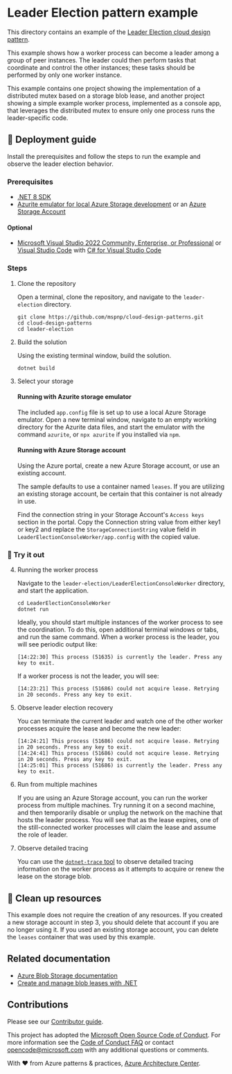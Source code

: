 ﻿# Leader Election pattern example

This directory contains an example of the [Leader Election cloud design pattern](https://learn.microsoft.com/azure/architecture/patterns/leader-election).

This example shows how a worker process can become a leader among a group of peer instances. The leader could then perform tasks that coordinate and control the other instances; these tasks should be performed by only one worker instance.

This example contains one project showing the implementation of a distributed mutex based on a storage blob lease, and another project showing a simple example worker process, implemented as a console app, that leverages the distributed mutex to ensure only one process runs the leader-specific code.

## :rocket: Deployment guide

Install the prerequisites and follow the steps to run the example and observe the leader election behavior.

### Prerequisites

- [.NET 8 SDK](https://dotnet.microsoft.com/download/dotnet/8.0)
- [Azurite emulator for local Azure Storage development](https://learn.microsoft.com/azure/storage/common/storage-use-azurite) or an [Azure Storage Account](https://learn.microsoft.com/azure/storage/common/storage-account-create)

#### Optional
- [Microsoft Visual Studio 2022 Community, Enterprise, or Professional](https://visualstudio.microsoft.com/) or [Visual Studio Code](https://code.visualstudio.com/) with [C# for Visual Studio Code](https://marketplace.visualstudio.com/items?itemName=ms-dotnettools.csharp)

### Steps

1. Clone the repository

    Open a terminal, clone the repository, and navigate to the `leader-election` directory.

    ```shell
    git clone https://github.com/mspnp/cloud-design-patterns.git
    cd cloud-design-patterns
    cd leader-election
    ```

1. Build the solution

    Using the existing terminal window, build the solution.

    ```shell
    dotnet build
    ```

1. Select your storage

    #### Running with Azurite storage emulator

    The included `app.config` file is set up to use a local Azure Storage emulator. Open a new terminal window, navigate to an empty working directory for the Azurite data files, and start the emulator with the command `azurite`, or `npx azurite` if you installed via `npm`.

    #### Running with Azure Storage account

    Using the Azure portal, create a new Azure Storage account, or use an existing account.

    The sample defaults to use a container named `leases`. If you are utilizing an existing storage account, be certain that this container is not already in use.

    Find the connection string in your Storage Account's `Access keys` section in the portal. Copy the Connection string value from either key1 or key2 and replace the `StorageConnectionString` value field in `LeaderElectionConsoleWorker/app.config` with the copied value.

### :checkered_flag: Try it out

4. Running the worker process

    Navigate to the `leader-election/LeaderElectionConsoleWorker` directory, and start the application.

    ```shell
    cd LeaderElectionConsoleWorker
    dotnet run
    ```

    Ideally, you should start multiple instances of the worker process to see the coordination. To do this, open additional terminal windows or tabs, and run the same command. When a worker process is the leader, you will see periodic output like:

    ```output
    [14:22:30] This process (51635) is currently the leader. Press any key to exit.
    ```

    If a worker process is not the leader, you will see:

    ```output
    [14:23:21] This process (51686) could not acquire lease. Retrying in 20 seconds. Press any key to exit.
    ```

1. Observe leader election recovery

    You can terminate the current leader and watch one of the other worker processes acquire the lease and become the new leader:

    ```output
    [14:24:21] This process (51686) could not acquire lease. Retrying in 20 seconds. Press any key to exit.
    [14:24:41] This process (51686) could not acquire lease. Retrying in 20 seconds. Press any key to exit.
    [14:25:01] This process (51686) is currently the leader. Press any key to exit.
    ```

1. Run from multiple machines

    If you are using an Azure Storage account, you can run the worker process from multiple machines. Try running it on a second machine, and then temporarily disable or unplug the network on the machine that hosts the leader process. You will see that as the lease expires, one of the still-connected worker processes will claim the lease and assume the role of leader.

1. Observe detailed tracing

    You can use the [`dotnet-trace` tool](https://learn.microsoft.com/dotnet/core/diagnostics/dotnet-trace) to observe detailed tracing information on the worker process as it attempts to acquire or renew the lease on the storage blob.

## :broom: Clean up resources

This example does not require the creation of any resources. If you created a new storage account in step 3, you should delete that account if you are no longer using it. If you used an existing storage account, you can delete the `leases` container that was used by this example.

## Related documentation

- [Azure Blob Storage documentation](https://learn.microsoft.com/azure/storage/blobs/storage-blobs-introduction)
- [Create and manage blob leases with .NET](https://learn.microsoft.com/azure/storage/blobs/storage-blob-lease)

## Contributions

Please see our [Contributor guide](../CONTRIBUTING.md).

This project has adopted the [Microsoft Open Source Code of Conduct](https://opensource.microsoft.com/codeofconduct/). For more information see the [Code of Conduct FAQ](https://opensource.microsoft.com/codeofconduct/faq/) or contact <opencode@microsoft.com> with any additional questions or comments.

With :heart: from Azure patterns & practices, [Azure Architecture Center](https://azure.com/architecture).